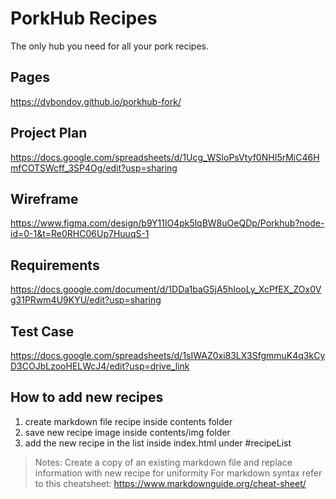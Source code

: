 # PorkHub Recipes

The only hub you need for all your pork recipes.

## Pages
https://dvbondoy.github.io/porkhub-fork/

## Project Plan
https://docs.google.com/spreadsheets/d/1Ucg_WSIoPsVtyf0NHI5rMiC46HmfCOTSWcff_3SP4Og/edit?usp=sharing

## Wireframe
https://www.figma.com/design/b9Y11lO4pk5lqBW8uOeQDp/Porkhub?node-id=0-1&t=Re0RHC06Up7HuuqS-1

## Requirements
https://docs.google.com/document/d/1DDa1baG5jA5hIooLy_XcPfEX_ZOx0Vg31PRwm4U9KYU/edit?usp=sharing

## Test Case
https://docs.google.com/spreadsheets/d/1sIWAZ0xi83LX3SfgmmuK4q3kCyD3COJbLzooHELWcJ4/edit?usp=drive_link

## How to add new recipes
1. create markdown file recipe inside contents folder
2. save new recipe image inside contents/img folder
3. add the new recipe in the list inside index.html under #recipeList

> Notes:
> Create a copy of an existing markdown file and replace information with new recipe for uniformity
> For markdown syntax refer to this cheatsheet: https://www.markdownguide.org/cheat-sheet/ 